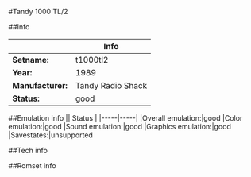 #Tandy 1000 TL/2

##Info

||Info|
|-----|-----|
|**Setname:**|t1000tl2
|**Year:**|1989
|**Manufacturer:**|Tandy Radio Shack
|**Status:**|good

##Emulation info
|| Status |
|-----|-----|
|Overall emulation:|good
|Color emulation:|good
|Sound emulation:|good
|Graphics emulation:|good
|Savestates:|unsupported

##Tech info

##Romset info

<!--- START OF EDITED COMMENT DO NOT TOUCH TEXT ABOVE-->

